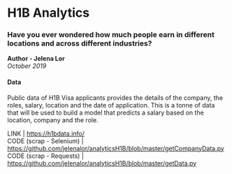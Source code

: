 # H1B Analytics

### Have you ever wondered how much people earn in different locations and across different industries? 

**Author - Jelena Lor**  <br>
*October 2019*

#### Data
Public data of H1B Visa applicants provides the details of the company, the roles, salary, location and the date of application.
This is a tonne of data that will be used to build a model that predicts a salary based on the location, company and the role. 

LINK | https://h1bdata.info/ <br>
CODE (scrap - Selenium) | https://github.com/jelenalor/analyticsH1B/blob/master/getCompanyData.py <br>
CODE (scrap - Requests) | https://github.com/jelenalor/analyticsH1B/blob/master/getData.py <br>



